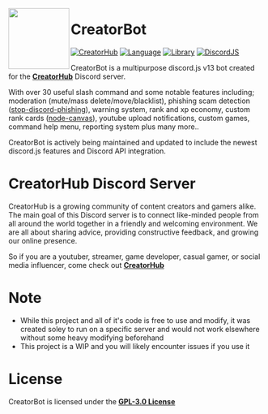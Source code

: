 <a href="https://discord.gg/creatorhub"><img width="120" height="120" align="left" style="float: left" src="https://i.imgur.com/DyIjmXc.png"></a>
# CreatorBot

[![CreatorHub](https://img.shields.io/discord/820889004055855144?color=5865F2&logo=discord&logoColor=white&style=for-the-badge)](https://discord.gg/creatorhub)
[![Language](https://img.shields.io/github/languages/top/ProbablyRaging/CreatorBot?color=f0db4f&logoColor=white&style=for-the-badge)]()
[![Library](https://img.shields.io/badge/library-discord.js-5865f2?style=for-the-badge)](https://youtube.com/channel/UCIjouN_iuJswbC6MJltMl_A)
[![DiscordJS](https://img.shields.io/npm/v/discord.js.svg?maxAge=3600&style=for-the-badge)](https://www.npmjs.com/package/discord.js)

CreatorBot is a multipurpose discord.js v13 bot created for the <a href="https://discord.gg/creatorhub">**CreatorHub**</a> Discord server.

With over 30 useful slash command and some notable features including; moderation (mute/mass delete/move/blacklist), phishing scam detection ([stop-discord-phishing](https://github.com/nikolaischunk/stop-discord-phishing)), warning system, rank and xp economy, custom rank cards ([node-canvas](https://github.com/Automattic/node-canvas)), youtube upload notifications, custom games, command help menu, reporting system plus many more..

CreatorBot is actively being maintained and updated to include the newest discord.js features and Discord API integration.

# CreatorHub Discord Server

CreatorHub is a growing community of content creators and gamers alike. The main goal of this Discord server is to connect like-minded people from all around the world together in a friendly and welcoming environment. We are all about sharing advice, providing constructive feedback, and growing our online presence.

So if you are a youtuber, streamer, game developer, casual gamer, or social media influencer, come check out **[CreatorHub](https://discord.gg/creatorhub)**

# Note
- While this project and all of it's code is free to use and modify, it was created soley to run on a specific server and would not work elsewhere without some heavy modifying beforehand
- This project is a WIP and you will likely encounter issues if you use it

# License
CreatorBot is licensed under the **[GPL-3.0 License](./LICENSE)**